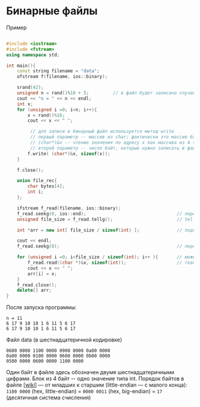 # Бинарные файлы

Пример

```C++

#include <iostream>
#include <fstream>
using namespace std;

int main(){
    const string filename = "data";
    ofstream f(filename, ios::binary);

    srand(42);
    unsigned n = rand()%10 + 5;         // в файл будет записано случайное число данных
    cout << "n = " << n << endl;
    int x;
    for (unsigned i =0; i<n; i++){
        x = rand()%16;
        cout << x << " ";

         // для записи в бинарный файл используется метод write
         // первый параметр -- массив из char; фактически это массив байт, т.к. sizof(char) = 1
         // (char*)&x -- чтение значения по адресу x как массива из 4 (в данном случае) байт
         // второй параметр -- число байт, которые нужно записать в файл
        f.write( (char*)&x, sizeof(x));  
    }

    f.close();

    union file_rec{
        char bytes[4];
        int i;
    };

    ifstream f_read(filename, ios::binary);
    f_read.seekg(0, ios::end);                                  // переход в конец файла (нулевая позиция, считая с конца файла)
    unsigned file_size = f_read.tellg();                        // tellg вернёт размер файла в байтах

    int *arr = new int[ file_size / sizeof(int) ];              // подготовим массив для записи

    cout << endl;
    f_read.seekg(0);                                            // переход обратно в начало файла

    for (unsigned i =0; i<file_size / sizeof(int); i++ ){       // можно использовать цикл while (!f_read.eof())
        f_read.read((char *)&x, sizeof(int));                   // read как и write принимает в первом параметре char*, поэтому преобразуем
        cout << x << " ";
        arr[i] = x;
    }
    f_read.close();
    delete[] arr;
}
```

После запуска программы:
```
n = 11
6 17 9 10 10 1 6 11 5 6 17  
6 17 9 10 10 1 6 11 5 6 17
```

Файл data (в шестнадцатеричной кодировке)
```
0600 0000 1100 0000 0900 0000 0a00 0000
0a00 0000 0100 0000 0600 0000 0b00 0000
0500 0000 0600 0000 1100 0000
```
Один байт в файле здесь обозначен двумя шестнадцатеричными цифрами. Блок из 4 байт -- одно значение типа int. Порядок байтов в файле [[wiki](https://ru.wikipedia.org/wiki/%D0%9F%D0%BE%D1%80%D1%8F%D0%B4%D0%BE%D0%BA_%D0%B1%D0%B0%D0%B9%D1%82%D0%BE%D0%B2)] — от младших к старшим (little-endian — с малого конца): `1100 0000` (hex, little-endian) = `0000 0011` (hex, big-endian) = `17` (десятичная система счисления)
